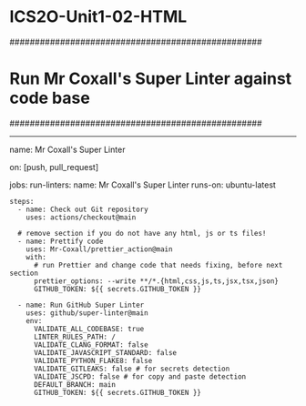# ICS2O-Unit1-02-HTML

##################################################
# Run Mr Coxall's Super Linter against code base #
##################################################

---
name: Mr Coxall's Super Linter

on: [push, pull_request]

jobs:
  run-linters:
    name: Mr Coxall's Super Linter
    runs-on: ubuntu-latest

    steps:
      - name: Check out Git repository
        uses: actions/checkout@main

      # remove section if you do not have any html, js or ts files!
      - name: Prettify code
        uses: Mr-Coxall/prettier_action@main
        with:
          # run Prettier and change code that needs fixing, before next section
          prettier_options: --write **/*.{html,css,js,ts,jsx,tsx,json}
          GITHUB_TOKEN: ${{ secrets.GITHUB_TOKEN }}

      - name: Run GitHub Super Linter
        uses: github/super-linter@main
        env:
          VALIDATE_ALL_CODEBASE: true
          LINTER_RULES_PATH: /
          VALIDATE_CLANG_FORMAT: false
          VALIDATE_JAVASCRIPT_STANDARD: false
          VALIDATE_PYTHON_FLAKE8: false
          VALIDATE_GITLEAKS: false # for secrets detection
          VALIDATE_JSCPD: false # for copy and paste detection
          DEFAULT_BRANCH: main
          GITHUB_TOKEN: ${{ secrets.GITHUB_TOKEN }}
